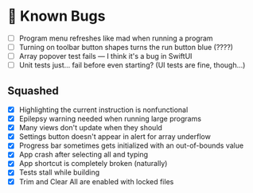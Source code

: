 # 🐞 Known Bugs

- [ ] Program menu refreshes like mad when running a program
- [ ] Turning on toolbar button shapes turns the run button blue (????)
- [ ] Array popover test fails — I think it's a bug in SwiftUI
- [ ] Unit tests just... fail before even starting? (UI tests are fine, though...)

## Squashed
- [x] Highlighting the current instruction is nonfunctional
- [x] Epilepsy warning needed when running large programs
- [x] Many views don't update when they should
- [x] Settings button doesn't appear in alert for array underflow
- [x] Progress bar sometimes gets initialized with an out-of-bounds value
- [x] App crash after selecting all and typing
- [x] App shortcut is completely broken (naturally)
- [x] Tests stall while building
- [x] Trim and Clear All are enabled with locked files
